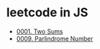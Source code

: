 # leetcode in JS
- [0001. Two Sums](problems/0001_Two_Sums.md)
- [0009. Parlindrome Number](problems/0009_Parlindrome_Number.md)